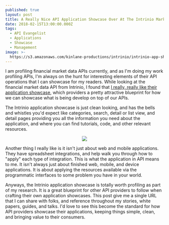 ```yaml
---
published: true
layout: post
title: A Really Nice API Application Showcase Over At The Intrinio Market Data API
date: 2018-02-15T13:00:00.000Z
tags:
  - API Evangelist
  - Applications
  - Showcase
  - Management
image: >-
  https://s3.amazonaws.com/kinlane-productions/intrinio/intrinio-app-showcase.png
---
```

I am profiling financial market data APIs currently, and as I'm doing my work profiling APIs, I'm always on the hunt for interesting elements of their API operations that I can showcase for my readers. While looking at the financial market data API from Intrinio, I found that [I really, really like their application showcase](https://intrinio.com/marketplace/apps), which providers a pretty attractive blueprint for how we can showcase what is being develop on top of our APIs.

The Intrinio application showcase is just clean looking, and has the bells and whistles you'd expect like categories, search, detail or list view, and detail pages providing you all the information you need about the application, and where you can find tutorials, code, and other relevant resources.

<p align="center"><a href="https://intrinio.com/marketplace/apps"><img src="https://s3.amazonaws.com/kinlane-productions/intrinio/intrinio-app-showcase.png" /></a></p>

Another thing I really like is it isn't just about web and mobile applications. They have spreadsheet integrations, and help walk you through how to "apply" each type of integration. This is what the application in API means to me. It isn't always just about finished web, mobile, and device applications. It is about applying the resources available via the programmatic interfaces to some problem you have in your world.

Anyways, the Intrinio application showcase is totally worth profiling as part of my research. It is a great blueprint for other API providers to follow when crafting their own application showcases. This post give me a single URL that I can share with folks, and reference throughout my stories, white papers, guides, and talks. I'd love to see this become the standard for how API providers showcase their applications, keeping things simple, clean, and bringing value to their consumers.
